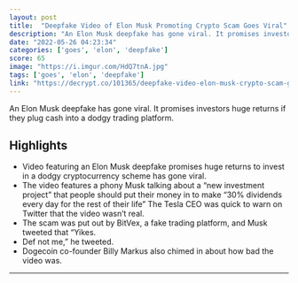 ```yaml
---
layout: post
title:  "Deepfake Video of Elon Musk Promoting Crypto Scam Goes Viral"
description: "An Elon Musk deepfake has gone viral. It promises investors huge returns if they plug cash into a dodgy trading platform."
date: "2022-05-26 04:23:34"
categories: ['goes', 'elon', 'deepfake']
score: 65
image: "https://i.imgur.com/HdQ7tnA.jpg"
tags: ['goes', 'elon', 'deepfake']
link: "https://decrypt.co/101365/deepfake-video-elon-musk-crypto-scam-goes-viral"
---
```


An Elon Musk deepfake has gone viral. It promises investors huge returns if they plug cash into a dodgy trading platform.

## Highlights

- Video featuring an Elon Musk deepfake promises huge returns to invest in a dodgy cryptocurrency scheme has gone viral.
- The video features a phony Musk talking about a “new investment project” that people should put their money in to make “30% dividends every day for the rest of their life” The Tesla CEO was quick to warn on Twitter that the video wasn’t real.
- The scam was put out by BitVex, a fake trading platform, and Musk tweeted that “Yikes.
- Def not me,” he tweeted.
- Dogecoin co-founder Billy Markus also chimed in about how bad the video was.

---
